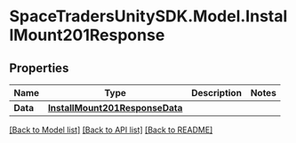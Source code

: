 # SpaceTradersUnitySDK.Model.InstallMount201Response

## Properties

Name | Type | Description | Notes
------------ | ------------- | ------------- | -------------
**Data** | [**InstallMount201ResponseData**](InstallMount201ResponseData.md) |  | 

[[Back to Model list]](../README.md#documentation-for-models) [[Back to API list]](../README.md#documentation-for-api-endpoints) [[Back to README]](../README.md)

